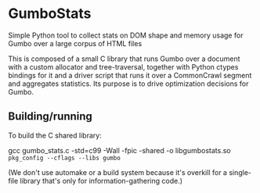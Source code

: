 # GumboStats
Simple Python tool to collect stats on DOM shape and memory usage for Gumbo over a large corpus of HTML files

This is composed of a small C library that runs Gumbo over a document with a
custom allocator and tree-traversal, together with Python ctypes bindings for it
and a driver script that runs it over a CommonCrawl segment and aggregates
statistics.  Its purpose is to drive optimization decisions for Gumbo.

## Building/running

To build the C shared library:

  gcc gumbo_stats.c -std=c99 -Wall -fpic -shared -o libgumbostats.so \
    `pkg_config --cflags --libs gumbo`

(We don't use automake or a build system because it's overkill for a single-file
library that's only for information-gathering code.)
